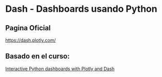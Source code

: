 # Dash - Dashboards usando Python 

## Pagina Oficial
https://dash.plotly.com/ 

## Basado en el curso:
[Interactive Python dashboards with Plotly and Dash](https://github.com/daczarne/udemy_dash_course/tree/master)
